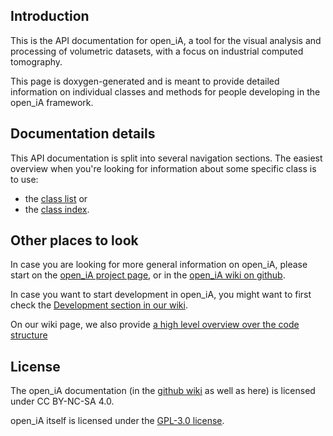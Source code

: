 ## Introduction

This is the API documentation for open_iA, a tool for the visual analysis and processing of volumetric datasets, with a focus on industrial computed tomography.

This page is doxygen-generated and is meant to provide detailed information on individual classes and methods for people developing in the open_iA framework.


## Documentation details

This API documentation is split into several navigation sections.
The easiest overview when you're looking for information about some specific class is
to use:
  - the [class list](annotated.html) or
  - the [class index](classes.html).


## Other places to look

In case you are looking for more general information on open_iA,
please start on the [open_iA project page](https://3dct.github.io/open_iA/), or in the [open_iA wiki on github](https://github.com/3dct/open_iA/wiki).

In case you want to start development in open_iA, you might want to first check
the [Development section in our wiki](https://github.com/3dct/open_iA/wiki/Development).

On our wiki page, we also provide [a high level overview over the code structure](https://github.com/3dct/open_iA/wiki/Development#code-structure)


## License

The open_iA documentation (in the [github wiki](https://github.com/3dct/open_iA/wiki/) as well as here) is licensed under CC BY-NC-SA 4.0.

open_iA itself is licensed under the [GPL-3.0 license](https://github.com/3dct/open_iA#GPL-3.0-1-ov-file).

